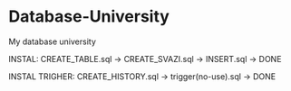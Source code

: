 # Database-University
My database university

INSTAL: CREATE_TABLE.sql -> CREATE_SVAZI.sql -> INSERT.sql -> DONE 	




INSTAL TRIGHER: CREATE_HISTORY.sql -> trigger(no-use).sql -> DONE			
